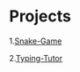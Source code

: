 # Projects
1.[Snake-Game](https://github.com/HUMBLEF0OL/Projects/tree/main/Snake_game)


2.[Typing-Tutor](https://github.com/HUMBLEF0OL/Projects/tree/main/Typing-Tutor)
